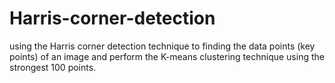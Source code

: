# Harris-corner-detection
using the Harris corner detection technique to finding the data points (key points) of an image and perform the K-means clustering technique using the strongest 100 points.
